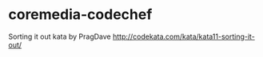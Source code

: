 # coremedia-codechef


Sorting it out kata by PragDave
http://codekata.com/kata/kata11-sorting-it-out/
